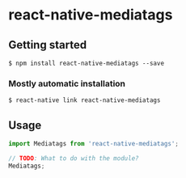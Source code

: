 # react-native-mediatags

## Getting started

`$ npm install react-native-mediatags --save`

### Mostly automatic installation

`$ react-native link react-native-mediatags`

## Usage
```javascript
import Mediatags from 'react-native-mediatags';

// TODO: What to do with the module?
Mediatags;
```
